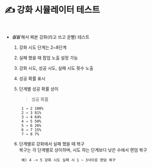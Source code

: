 # ✍️ 강화 시뮬레이터 테스트

<br />

*  _**심심**_ 해서 짜본 강화(라고 쓰고 운빨) 테스트

    1. 강화 시도 단계는 2~8단계
    2. 실패 했을 때 팝업 노출 설정 가능
    3. 강화 시도, 성공 시도, 실패 시도 횟수 노출
    4. 성공 확률 표시
    5. 단계별 성공 확률 상이

        > 성공 확률

            1 → 2 100%  
            2 → 3 81%   
            3 → 4 64%   
            4 → 5 50%   
            5 → 6 26%   
            6 → 7 15%   
            7 → 8 7%

    6. 단계별로 강화에서 실패 했을 때 복구      
    복구는 각 단계별로 상이하며, 시도 하는 단계보다 낮은 수에서 랜덤 복구

            예) 4 -> 5 강화 시도 실패 시 1 ~ 3사이로 랜덤 복구

<br />


